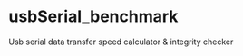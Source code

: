 usbSerial_benchmark
===================

Usb serial data transfer speed calculator &amp; integrity checker

